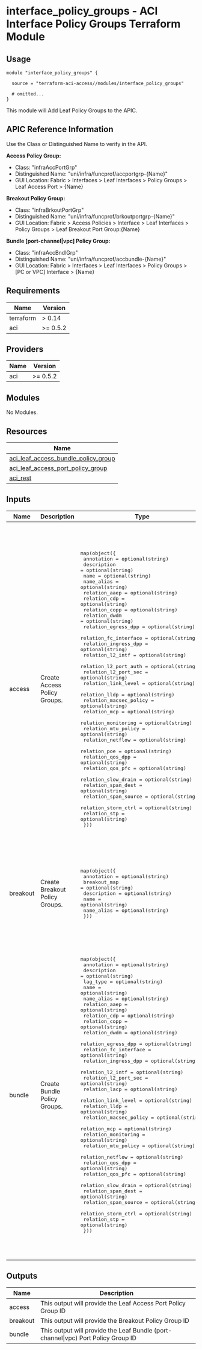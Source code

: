 # interface_policy_groups - ACI Interface Policy Groups Terraform Module

## Usage

```hcl
module "interface_policy_groups" {

  source = "terraform-aci-access//modules/interface_policy_groups"

  # omitted...
}
```

This module will Add Leaf Policy Groups to the APIC.

## APIC Reference Information

Use the Class or Distinguished Name to verify in the API.

**Access Policy Group:**

* Class: "infraAccPortGrp"
* Distinguished Name: "uni/infra/funcprof/accportgrp-{Name}"
* GUI Location: Fabric > Interfaces > Leaf Interfaces > Policy Groups > Leaf Access Port > {Name}

**Breakout Policy Group:**

* Class: "infraBrkoutPortGrp"
* Distinguished Name: "uni/infra/funcprof/brkoutportgrp-{Name}"
* GUI Location: Fabric > Access Policies > Interface > Leaf Interfaces > Policy Groups > Leaf Breakout Port Group:{Name}

**Bundle [port-channel|vpc] Policy Group:**

* Class: "infraAccBndlGrp"
* Distinguished Name: "uni/infra/funcprof/accbundle-{Name}"
* GUI Location: Fabric > Interfaces > Leaf Interfaces > Policy Groups > [PC or VPC] Interface > {Name}

<!-- BEGINNING OF PRE-COMMIT-TERRAFORM DOCS HOOK -->
## Requirements

| Name | Version |
|------|---------|
| terraform | > 0.14 |
| aci | >= 0.5.2 |

## Providers

| Name | Version |
|------|---------|
| aci | >= 0.5.2 |

## Modules

No Modules.

## Resources

| Name |
|------|
| [aci_leaf_access_bundle_policy_group](https://registry.terraform.io/providers/ciscodevnet/aci/0.5.2/docs/resources/leaf_access_bundle_policy_group) |
| [aci_leaf_access_port_policy_group](https://registry.terraform.io/providers/ciscodevnet/aci/0.5.2/docs/resources/leaf_access_port_policy_group) |
| [aci_rest](https://registry.terraform.io/providers/ciscodevnet/aci/0.5.2/docs/resources/rest) |

## Inputs

| Name | Description | Type | Default | Required |
|------|-------------|------|---------|:--------:|
| access | Create Access Policy Groups. | <pre>map(object({<br>    annotation             = optional(string)<br>    description            = optional(string)<br>    name                   = optional(string)<br>    name_alias             = optional(string)<br>    relation_aaep          = optional(string)<br>    relation_cdp           = optional(string)<br>    relation_copp          = optional(string)<br>    relation_dwdm          = optional(string)<br>    relation_egress_dpp    = optional(string)<br>    relation_fc_interface  = optional(string)<br>    relation_ingress_dpp   = optional(string)<br>    relation_l2_intf       = optional(string)<br>    relation_l2_port_auth  = optional(string)<br>    relation_l2_port_sec   = optional(string)<br>    relation_link_level    = optional(string)<br>    relation_lldp          = optional(string)<br>    relation_macsec_policy = optional(string)<br>    relation_mcp           = optional(string)<br>    relation_monitoring    = optional(string)<br>    relation_mtu_policy    = optional(string)<br>    relation_netflow       = optional(string)<br>    relation_poe           = optional(string)<br>    relation_qos_dpp       = optional(string)<br>    relation_qos_pfc       = optional(string)<br>    relation_slow_drain    = optional(string)<br>    relation_span_dest     = optional(string)<br>    relation_span_source   = optional(string)<br>    relation_storm_ctrl    = optional(string)<br>    relation_stp           = optional(string)<br>  }))</pre> | <pre>{<br>  "default": {<br>    "annotation": "",<br>    "description": "",<br>    "name": "default",<br>    "name_alias": "",<br>    "relation_aaep": "uni/infra/attentp-default",<br>    "relation_cdp": "uni/infra/cdpIfP-default",<br>    "relation_copp": "uni/infra/coppifpol-default",<br>    "relation_dwdm": "uni/infra/dwdmifpol-default",<br>    "relation_egress_dpp": "uni/infra/qosdpppol-default",<br>    "relation_fc_interface": "uni/infra/fcIfPol-default",<br>    "relation_ingress_dpp": "uni/infra/qosdpppol-default",<br>    "relation_l2_intf": "uni/infra/l2IfP-default",<br>    "relation_l2_port_auth": "uni/infra/portauthpol-default",<br>    "relation_l2_port_sec": "uni/infra/portsecurityP-default",<br>    "relation_link_level": "uni/infra/hintfpol-default",<br>    "relation_lldp": "uni/infra/lldpIfP-default",<br>    "relation_macsec_policy": "uni/infra/macsecifp-default",<br>    "relation_mcp": "uni/infra/mcpIfP-default",<br>    "relation_monitoring": "uni/infra/moninfra-default",<br>    "relation_mtu_policy": "uni/fabric/l2pol-default",<br>    "relation_netflow": "",<br>    "relation_poe": "",<br>    "relation_qos_dpp": "uni/infra/qosdpppol-default",<br>    "relation_qos_pfc": "uni/infra/pfc-default",<br>    "relation_slow_drain": "uni/infra/qossdpol-default",<br>    "relation_span_dest": "",<br>    "relation_span_source": "",<br>    "relation_storm_ctrl": "uni/infra/stormctrlifp-default",<br>    "relation_stp": "uni/infra/ifPol-default"<br>  }<br>}</pre> | no |
| breakout | Create Breakout Policy Groups. | <pre>map(object({<br>    annotation   = optional(string)<br>    breakout_map = optional(string)<br>    description  = optional(string)<br>    name         = optional(string)<br>    name_alias   = optional(string)<br>  }))</pre> | <pre>{<br>  "default": {<br>    "annotation": "",<br>    "breakout_map": "10g-4x",<br>    "description": "default 4x10G Breakout Policy",<br>    "name": "10g-4x",<br>    "name_alias": ""<br>  }<br>}</pre> | no |
| bundle | Create Bundle Policy Groups. | <pre>map(object({<br>    annotation             = optional(string)<br>    description            = optional(string)<br>    lag_type               = optional(string)<br>    name                   = optional(string)<br>    name_alias             = optional(string)<br>    relation_aaep          = optional(string)<br>    relation_cdp           = optional(string)<br>    relation_copp          = optional(string)<br>    relation_dwdm          = optional(string)<br>    relation_egress_dpp    = optional(string)<br>    relation_fc_interface  = optional(string)<br>    relation_ingress_dpp   = optional(string)<br>    relation_l2_intf       = optional(string)<br>    relation_l2_port_sec   = optional(string)<br>    relation_lacp          = optional(string)<br>    relation_link_level    = optional(string)<br>    relation_lldp          = optional(string)<br>    relation_macsec_policy = optional(string)<br>    relation_mcp           = optional(string)<br>    relation_monitoring    = optional(string)<br>    relation_mtu_policy    = optional(string)<br>    relation_netflow       = optional(string)<br>    relation_qos_dpp       = optional(string)<br>    relation_qos_pfc       = optional(string)<br>    relation_slow_drain    = optional(string)<br>    relation_span_dest     = optional(string)<br>    relation_span_source   = optional(string)<br>    relation_storm_ctrl    = optional(string)<br>    relation_stp           = optional(string)<br>  }))</pre> | <pre>{<br>  "default": {<br>    "annotation": "",<br>    "description": "",<br>    "lag_type": "node",<br>    "name": "default",<br>    "name_alias": "",<br>    "relation_aaep": "uni/infra/attentp-default",<br>    "relation_cdp": "uni/infra/cdpIfP-default",<br>    "relation_copp": "uni/infra/coppifpol-default",<br>    "relation_dwdm": "uni/infra/dwdmifpol-default",<br>    "relation_egress_dpp": "uni/infra/qosdpppol-default",<br>    "relation_fc_interface": "uni/infra/fcIfPol-default",<br>    "relation_ingress_dpp": "uni/infra/qosdpppol-default",<br>    "relation_l2_intf": "uni/infra/l2IfP-default",<br>    "relation_l2_port_sec": "uni/infra/portsecurityP-default",<br>    "relation_lacp": "uni/infra/lacplagp-default",<br>    "relation_link_level": "uni/infra/hintfpol-default",<br>    "relation_lldp": "uni/infra/lldpIfP-default",<br>    "relation_macsec_policy": "uni/infra/macsecifp-default",<br>    "relation_mcp": "uni/infra/mcpIfP-default",<br>    "relation_monitoring": "uni/infra/moninfra-default",<br>    "relation_mtu_policy": "uni/fabric/l2pol-default",<br>    "relation_netflow": "",<br>    "relation_qos_dpp": "uni/infra/qosdpppol-default",<br>    "relation_qos_pfc": "uni/infra/pfc-default",<br>    "relation_slow_drain": "uni/infra/qossdpol-default",<br>    "relation_span_dest": "",<br>    "relation_span_source": "",<br>    "relation_storm_ctrl": "uni/infra/stormctrlifp-default",<br>    "relation_stp": "uni/infra/ifPol-default"<br>  }<br>}</pre> | no |

## Outputs

| Name | Description |
|------|-------------|
| access | This output will provide the Leaf Access Port Policy Group ID |
| breakout | This output will provide the Breakout Policy Group ID |
| bundle | This output will provide the Leaf Bundle (port-channel\|vpc) Port Policy Group ID |
<!-- END OF PRE-COMMIT-TERRAFORM DOCS HOOK -->
